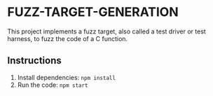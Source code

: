 # FUZZ-TARGET-GENERATION

This project implements a fuzz target, also called a test driver or test harness, to fuzz the code of a C function.

## Instructions
1. Install dependencies: `npm install`
2. Run the code: `npm start`
